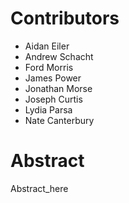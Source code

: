 # Contributors

- Aidan Eiler
- Andrew Schacht
- Ford Morris
- James Power
- Jonathan Morse
- Joseph Curtis
- Lydia Parsa
- Nate Canterbury

# Abstract

Abstract_here
